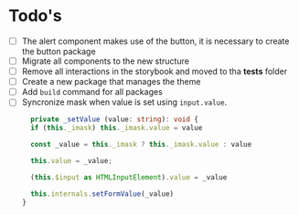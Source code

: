 # Todo's

- [ ] The alert component makes use of the button, it is necessary to create the button package
- [ ] Migrate all components to the new structure
- [ ] Remove all interactions in the storybook and moved to tha __tests__ folder
- [ ] Create a new package that manages the theme
- [ ] Add `build` command for all packages
- [ ] Syncronize mask when value is set using `input.value`. 
  ```ts
    private _setValue (value: string): void {
    if (this._imask) this._imask.value = value

    const _value = this._imask ? this._imask.value : value

    this.value = _value;

    (this.$input as HTMLInputElement).value = _value

    this.internals.setFormValue(_value)
  }
  ```
